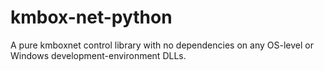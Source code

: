 # kmbox-net-python
A pure kmboxnet control library with no dependencies on any OS-level or Windows development-environment DLLs.


